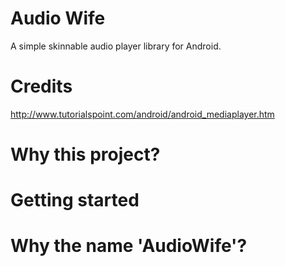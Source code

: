 Audio Wife
==========

A simple skinnable audio player library for Android.


Credits
==========

http://www.tutorialspoint.com/android/android_mediaplayer.htm


Why this project?
====================


Getting started
====================


Why the name 'AudioWife'?
=========================